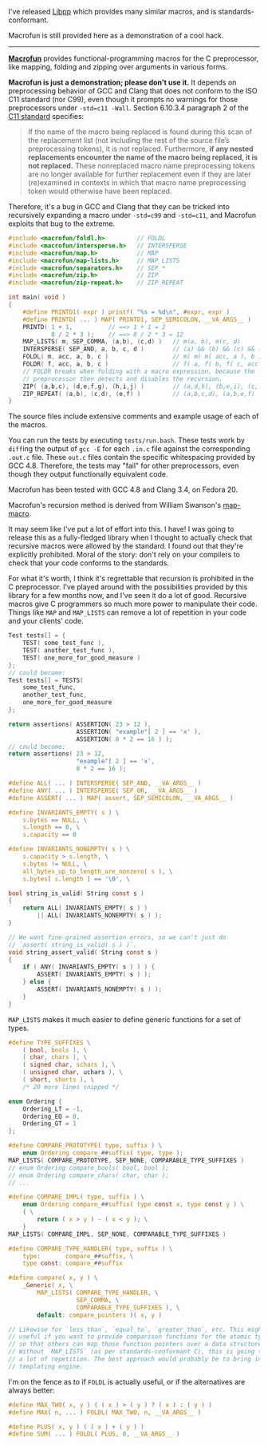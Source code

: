 
I've released [Libpp](https://github.com/mcinglis/libpp) which provides many similar macros, and is standards-conformant.

Macrofun is still provided here as a demonstration of a cool hack.

-----

**[Macrofun](https://github.com/mcinglis/macrofun)** provides functional-programming macros for the C preprocessor, like mapping, folding and zipping over arguments in various forms.

 **Macrofun is just a demonstration; please don't use it.** It depends on preprocessing behavior of GCC and Clang that does not conform to the ISO C11 standard (nor C99), even though it prompts no warnings for those preprocessors under `-std=c11 -Wall`. Section 6.10.3.4 paragraph 2 of the [C11 standard](http://www.open-std.org/jtc1/sc22/wg14/www/docs/n1570.pdf) specifies:

> If the name of the macro being replaced is found during this scan of the replacement list (not including the rest of the source file’s preprocessing tokens), it is not replaced. Furthermore, **if any nested replacements encounter the name of the macro being replaced, it is not replaced.** These nonreplaced macro name preprocessing tokens are no longer available for further replacement even if they are later (re)examined in contexts in which that macro name preprocessing token would otherwise have been replaced.

Therefore, it's a bug in GCC and Clang that they can be tricked into recursively expanding a macro under `-std=c99` and `-std=c11`, and Macrofun exploits that bug to the extreme.

``` c
#include <macrofun/foldl.h>         // FOLDL
#include <macrofun/intersperse.h>   // INTERSPERSE
#include <macrofun/map.h>           // MAP
#include <macrofun/map-lists.h>     // MAP_LISTS
#include <macrofun/separators.h>    // SEP_*
#include <macrofun/zip.h>           // ZIP
#include <macrofun/zip-repeat.h>    // ZIP_REPEAT

int main( void )
{
    #define PRINTD1( expr ) printf( "%s = %d\n", #expr, expr )
    #define PRINTD( ... ) MAP( PRINTD1, SEP_SEMICOLON, __VA_ARGS__ )
    PRINTD( 1 + 1,          // ==> 1 + 1 = 2
            8 / 2 * 3 );    // ==> 8 / 2 * 3 = 12
    MAP_LISTS( m, SEP_COMMA, (a,b), (c,d) )   // m(a, b), m(c, d)
    INTERSPERSE( SEP_AND, a, b, c, d )        // (a) && (b) && (c) && (d)
    FOLDL( m, acc, a, b, c )                  // m( m( m( acc, a ), b ), c )
    FOLDR( f, acc, a, b, c )                  // f( a, f( b, f( c, acc ) ) )
    // FOLDR breaks when folding with a macro expression, because the
    // preprocessor then detects and disables the recursion.
    ZIP( (a,b,c), (d,e,f,g), (h,i,j) )        // (a,d,h), (b,e,i), (c,f,j)
    ZIP_REPEAT( (a,b), (c,d), (e,f) )         // (a,b,c,d), (a,b,e,f)
}
```

The source files include extensive comments and example usage of each of the macros.

You can run the tests by executing `tests/run.bash`. These tests work by `diff`ing the output of `gcc -E` for each `.in.c` file against the corresponding `.out.c` file. These `out.c` files contain the specific whitespacing provided by GCC 4.8. Therefore, the tests may "fail" for other preprocessors, even though they output functionally equivalent code.

Macrofun has been tested with GCC 4.8 and Clang 3.4, on Fedora 20.

Macrofun's recursion method is derived from William Swanson's [map-macro](https://github.com/swansontec/map-macro).

It may seem like I've put a lot of effort into this. I have! I was going to release this as a fully-fledged library when I thought to actually check that recursive macros were allowed by the standard. I found out that they're explicitly prohibited. Moral of the story: don't rely on your compilers to check that your code conforms to the standards.

For what it's worth, I think it's regrettable that recursion is prohibited in the C preprocessor. I've played around with the possibilities provided by this library for a few months now, and I've seen it do a lot of good. Recursive macros give C programmers so much more power to manipulate their code. Things like `MAP` and `MAP_LISTS` can remove a lot of repetition in your code and your clients' code.

``` c
Test tests[] = {
    TEST( some_test_func ),
    TEST( another_test_func ),
    TEST( one_more_for_good_measure )
};
// could become:
Test tests[] = TESTS(
    some_test_func,
    another_test_func,
    one_more_for_good_measure
};

return assertions( ASSERTION( 23 > 12 ),
                   ASSERTION( "example"[ 2 ] == 'x' ),
                   ASSERTION( 8 * 2 == 16 ) );
// could become:
return assertions( 23 > 12,
                   "example"[ 2 ] == 'x',
                   8 * 2 == 16 );
```

``` c
#define ALL( ... ) INTERSPERSE( SEP_AND, __VA_ARGS__ )
#define ANY( ... ) INTERSPERSE( SEP_OR, __VA_ARGS__ )
#define ASSERT( ... ) MAP( assert, SEP_SEMICOLON, __VA_ARGS__ )

#define INVARIANTS_EMPTY( s ) \
    s.bytes == NULL, \
    s.length == 0, \
    s.capacity == 0

#define INVARIANTS_NONEMPTY( s ) \
    s.capacity > s.length, \
    s.bytes != NULL, \
    all_bytes_up_to_length_are_nonzero( s ), \
    s.bytes[ s.length ] == '\0', \

bool string_is_valid( String const s )
{
    return ALL( INVARIANTS_EMPTY( s ) )
        || ALL( INVARIANTS_NONEMPTY( s ) );
}

// We want fine-grained assertion errors, so we can't just do
// `assert( string_is_valid( s ) )`.
void string_assert_valid( String const s )
{
    if ( ANY( INVARIANTS_EMPTY( s ) ) ) {
        ASSERT( INVARIANTS_EMPTY( s ) );
    } else {
        ASSERT( INVARIANTS_NONEMPTY( s ) );
    }
}
```

`MAP_LISTS` makes it much easier to define generic functions for a set of types.

``` c
#define TYPE_SUFFIXES \
    ( bool, bools ), \
    ( char, chars ), \
    ( signed char, schars ), \
    ( unsigned char, uchars ), \
    ( short, shorts ), \
    /* 20 more lines snipped */

enum Ordering {
    Ordering_LT = -1,
    Ordering_EQ = 0,
    Ordering_GT = 1
};

#define COMPARE_PROTOTYPE( type, suffix ) \
    enum Ordering compare_##suffix( type, type );
MAP_LISTS( COMPARE_PROTOTYPE, SEP_NONE, COMPARABLE_TYPE_SUFFIXES )
// enum Ordering compare_bools( bool, bool );
// enum Ordering compare_chars( char, char );
// ...

#define COMPARE_IMPL( type, suffix ) \
    enum Ordering compare_##suffix( type const x, type const y ) \
    { \
        return ( x > y ) - ( x < y ); \
    }
MAP_LISTS( COMPARE_IMPL, SEP_NONE, COMPARABLE_TYPE_SUFFIXES )

#define COMPARE_TYPE_HANDLER( type, suffix ) \
    type:       compare_##suffix, \
    type const: compare_##suffix

#define compare( x, y ) \
    _Generic( x, \
        MAP_LISTS( COMPARE_TYPE_HANDLER, \
                   SEP_COMMA, \
                   COMPARABLE_TYPE_SUFFIXES ), \
        default: compare_pointers )( x, y )

// Likewise for `less_than`, `equal_to`, `greater_than`, etc. This might be
// useful if you want to provide comparison functions for the atomic types,
// so that others can map those function pointers over a data structure.
// Without `MAP_LISTS` (as per standards-conformant C), this is going to be
// a lot of repetition. The best approach would probably be to bring in a
// templating engine.
```

I'm on the fence as to if `FOLDL` is actually useful, or if the alternatives are always better:

``` c
#define MAX_TWO( x, y ) ( ( x ) > ( y ) ? ( x ) : ( y ) )
#define MAX( n, ... ) FOLDL( MAX_TWO, n, __VA_ARGS__ )

#define PLUS( x, y ) ( ( x ) + ( y ) )
#define SUM( ... ) FOLDL( PLUS, 0, __VA_ARGS__ )
```

